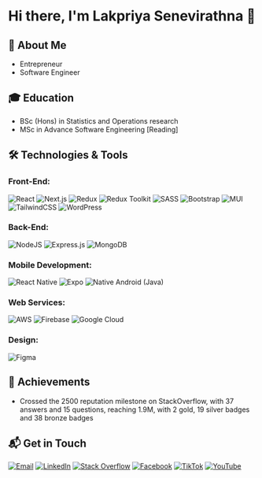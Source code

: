 # Hi there, I'm Lakpriya Senevirathna 👋

## 🚀 About Me
- Entrepreneur 
- Software Engineer

## 🎓 Education
- BSc (Hons) in Statistics and Operations research
- MSc in Advance Software Engineering [Reading]

## 🛠️ Technologies & Tools
### **Front-End:**

![React](https://img.shields.io/badge/react-%2320232a.svg?style=for-the-badge&logo=react&logoColor=%2361DAFB)
![Next.js](https://img.shields.io/badge/Next.js-161C24?style=for-the-badge&logo=next.js&logoColor=white) 
![Redux](https://img.shields.io/badge/redux-%23593d88.svg?style=for-the-badge&logo=redux&logoColor=white)
![Redux Toolkit](https://img.shields.io/badge/Redux_Toolkit-%23593d88?style=for-the-badge&logo=redux&logoColor=white)
![SASS](https://img.shields.io/badge/SASS-hotpink.svg?style=for-the-badge&logo=SASS&logoColor=white)
![Bootstrap](https://img.shields.io/badge/bootstrap-%238511FA.svg?style=for-the-badge&logo=bootstrap&logoColor=white)
![MUI](https://img.shields.io/badge/MUI-%230081CB.svg?style=for-the-badge&logo=mui&logoColor=white)
![TailwindCSS](https://img.shields.io/badge/tailwindcss-%2338B2AC.svg?style=for-the-badge&logo=tailwind-css&logoColor=white)
![WordPress](https://img.shields.io/badge/WordPress-%23117AC9.svg?style=for-the-badge&logo=WordPress&logoColor=white)

### **Back-End:** 

![NodeJS](https://img.shields.io/badge/node.js-6DA55F?style=for-the-badge&logo=node.js&logoColor=white)
![Express.js](https://img.shields.io/badge/express.js-%23404d59.svg?style=for-the-badge&logo=express&logoColor=%2361DAFB)
![MongoDB](https://img.shields.io/badge/MongoDB-%234ea94b.svg?style=for-the-badge&logo=mongodb&logoColor=white)

### **Mobile Development:** 

![React Native](https://img.shields.io/badge/react_native-%2320232a.svg?style=for-the-badge&logo=react&logoColor=%2361DAFB)
![Expo](https://img.shields.io/badge/expo-1C1E24?style=for-the-badge&logo=expo&logoColor=#D04A37)
![Native Android (Java)](https://img.shields.io/badge/Native_Android_(Java)-161C24?style=for-the-badge&logo=android&logoColor=3DDC84) 

### **Web Services:**

![AWS](https://img.shields.io/badge/AWS-%23FF9900.svg?style=for-the-badge&logo=amazon-aws&logoColor=white)
![Firebase](https://img.shields.io/badge/firebase-%23039BE5.svg?style=for-the-badge&logo=firebase)
![Google Cloud](https://img.shields.io/badge/GoogleCloud-%234285F4.svg?style=for-the-badge&logo=google-cloud&logoColor=white)

### **Design:**

![Figma](https://img.shields.io/badge/figma-%23F24E1E.svg?style=for-the-badge&logo=figma&logoColor=white)

## 🎉 Achievements
- Crossed the 2500 reputation milestone on StackOverflow, with 37 answers and 15 questions, reaching 1.9M, with 2 gold, 19 silver badges and 38 bronze badges

## 📬 Get in Touch

[![Email](https://img.shields.io/badge/Email-161C24?style=for-the-badge&logo=gmail&logoColor=D14836)](mailto:lakpriya@codescale.lk)
[![LinkedIn](https://img.shields.io/badge/LinkedIn-161C24?style=for-the-badge&logo=linkedin&logoColor=0A66C2)](https://www.linkedin.com/in/lakpriyasenevirathna)
[![Stack Overflow](https://img.shields.io/badge/Stack_Overflow-161C24?style=for-the-badge&logo=stack-overflow&logoColor=F58025)](https://stackoverflow.com/users/9708440)
[![Facebook](https://img.shields.io/badge/Facebook-161C24?style=for-the-badge&logo=facebook&logoColor=1877F2)](https://www.facebook.com/lakpriya.senevirathna)
[![TikTok](https://img.shields.io/badge/TikTok-161C24?style=for-the-badge&logo=tiktok&logoColor=000000)](https://www.tiktok.com/@lakpriya1)
[![YouTube](https://img.shields.io/badge/YouTube-161C24?style=for-the-badge&logo=youtube&logoColor=FF0000)](https://www.youtube.com/channel/lakpriya)


